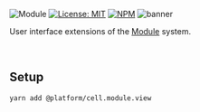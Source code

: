 ![Module](https://img.shields.io/badge/%40platform-cell.module.view.sys-%23EA4E7E.svg)
[![License: MIT](https://img.shields.io/badge/license-MIT-blue.svg)](https://opensource.org/licenses/MIT)
[![NPM](https://img.shields.io/npm/v/@platform/cell.module.view.sys.svg?colorB=blue&style=flat)](https://www.npmjs.com/package/@platform/cell.module.view.sys)
![banner](https://user-images.githubusercontent.com/185555/91228286-160af800-e77c-11ea-8f27-5ea2d1eb859f.png)

User interface extensions of the [Module](../cell.module) system.

<p>&nbsp;<p>

## Setup

    yarn add @platform/cell.module.view

<p>&nbsp;<p>
<p>&nbsp;<p>
